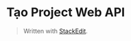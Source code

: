 
# Tạo Project Web API


> Written with [StackEdit](https://stackedit.io/).
<!--stackedit_data:
eyJoaXN0b3J5IjpbLTEyMTg4NDY4MTBdfQ==
-->